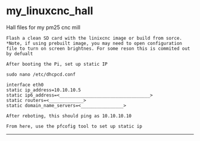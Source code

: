 # my_linuxcnc_hall
Hall files for my pm25 cnc mill

`Flash a clean SD card with the linixcnc image or build from sorce.
*Note, if using prebuilt image, you may need to open configuration file to turn on screen brightnes.
For some reson this is commited out by defualt
`

``After booting the Pi, set up static IP``
```
sudo nano /etc/dhcpcd.conf
```
```
interface eth0
static ip_address=10.10.10.5
static ip6_address=<__________________________________>
static routers=<_____________>
static domain_name_servers=<________________>
```
``
After reboting, this should ping as 10.10.10.10
``

``
From here, use the pfcofig tool to set up static ip
``
******************************************************************************************************************
